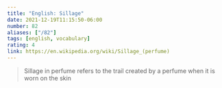 ```yaml
---
title: "English: Sillage"
date: 2021-12-19T11:15:50-06:00
number: 82
aliases: ["/82"]
tags: [english, vocabulary]
rating: 4
link: https://en.wikipedia.org/wiki/Sillage_(perfume)
---
```


> Sillage in perfume refers to the trail created by a perfume when it is worn on
> the skin
